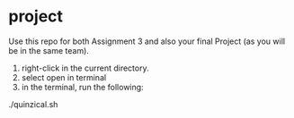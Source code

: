 # project

Use this repo for both Assignment 3 and also your final Project (as you will be in the same team). 

1) right-click in the current directory.
2) select open in terminal
3) in the terminal, run the following:

./quinzical.sh

